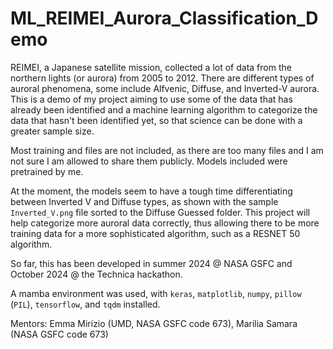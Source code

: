 # ML_REIMEI_Aurora_Classification_Demo
REIMEI, a Japanese satellite mission, collected a lot of data from the northern lights (or aurora) from 2005 to 2012. There are different types of auroral phenomena, some include Alfvenic, Diffuse, and Inverted-V aurora. This is a demo of my project aiming to use some of the data that has already been identified and a machine learning algorithm to categorize the data that hasn't been identified yet, so that science can be done with a greater sample size.

Most training and  files are not included, as there are too many files and I am not sure I am allowed to share them publicly. Models included were pretrained by me.

At the moment, the models seem to have a tough time differentiating between Inverted V and Diffuse types, as shown with the sample ``Inverted_V.png`` file sorted to the Diffuse Guessed folder. This project will help categorize more auroral data correctly, thus allowing there to be more training data for a more sophisticated algorithm, such as a RESNET 50 algorithm.

So far, this has been developed in summer 2024 @ NASA GSFC and October 2024 @ the Technica hackathon.

A mamba environment was used, with ``keras``, ``matplotlib``, ``numpy``, ``pillow`` (``PIL``), ``tensorflow``,  and ``tqdm`` installed.

Mentors: Emma Mirizio (UMD, NASA GSFC code 673), Marilia Samara (NASA GSFC code 673)